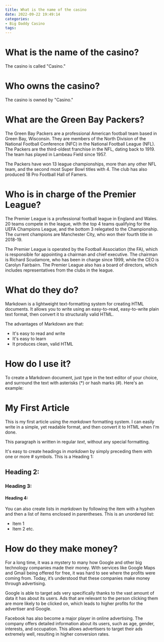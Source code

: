 ```yaml
---
title: What is the name of the casino
date: 2022-09-22 19:49:14
categories:
- Big Daddy Casino
tags:
---
```



#  What is the name of the casino?

The casino is called "Casino."

# Who owns the casino?

The casino is owned by "Casino."

#  What are the Green Bay Packers?

The Green Bay Packers are a professional American football team based in Green Bay, Wisconsin. They are members of the North Division of the National Football Conference (NFC) in the National Football League (NFL). The Packers are the third-oldest franchise in the NFL, dating back to 1919. The team has played in Lambeau Field since 1957.

The Packers have won 13 league championships, more than any other NFL team, and the second most Super Bowl titles with 4. The club has also produced 18 Pro Football Hall of Famers.

#  Who is in charge of the Premier League?

The Premier League is a professional football league in England and Wales. 20 teams compete in the league, with the top 4 teams qualifying for the UEFA Champions League, and the bottom 3 relegated to the Championship. The current champions are Manchester City, who won their fourth title in 2018-19.

The Premier League is operated by the Football Association (the FA), which is responsible for appointing a chairman and chief executive. The chairman is Richard Scudamore, who has been in charge since 1999, while the CEO is Carolyn Fairbairn. The Premier League also has a board of directors, which includes representatives from the clubs in the league.

#  What do they do? 

Markdown is a lightweight text-formatting system for creating HTML documents. It allows you to write using an easy-to-read, easy-to-write plain text format, then convert it to structurally valid HTML.

The advantages of Markdown are that:

* It's easy to read and write
* It's easy to learn
* It produces clean, valid HTML

# How do I use it? 

To create a Markdown document, just type in the text editor of your choice, and surround the text with asterisks (*) or hash marks (#). Here's an example:

# My First Article

This is my first article using the *markdown* formatting system. 
I can easily write in a simple, yet readable format, and then convert it to HTML when I'm done. 

This paragraph is written in regular *text*, without any special formatting. 

It's easy to create headings in *markdown* by simply preceding them with one or more # symbols. This is a Heading 1: 
## Heading 2: 
### Heading 3: 
#### Heading 4: 

You can also create lists in *markdown* by following the item with a hyphen and then a list of items enclosed in parentheses. This is an unordered list: 
- Item 1 
- Item 2 
etc.

#  How do they make money?

For a long time, it was a mystery to many how Google and other big technology companies made their money. With services like Google Maps and Gmail being offered for free, it was hard to see where the profits were coming from. Today, it’s understood that these companies make money through advertising.

Google is able to target ads very specifically thanks to the vast amount of data it has about its users. Ads that are relevant to the person clicking them are more likely to be clicked on, which leads to higher profits for the advertiser and Google.

Facebook has also become a major player in online advertising. The company offers detailed information about its users, such as age, gender, interests, and occupation. This allows advertisers to target their ads extremely well, resulting in higher conversion rates.